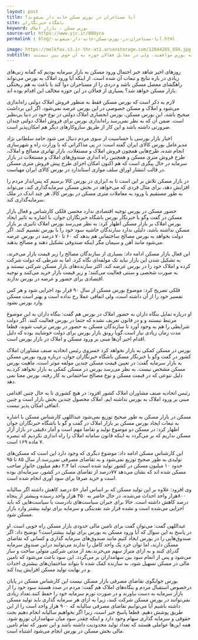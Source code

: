 ```yaml
---
layout: post
title: آیا مستاجران در بورس مسکن خانه دار می‌شوند؟
site: باشگاه خبرنگاران
keyword: بورس مسکن ، بازار املاک
source-url: https://www.yjc.ir/00Uyca
permalink : blog/-آیا-مستاجران-در-بورس-مسکن-خانه-دار-می‌شوند.html

image: https://melkfax.s3.ir-thr-at1.arvanstorage.com/12044265_894.jpg
subtitle: برخی تحلیلگران اقتصادی با ورود مسکن به بورس موافقند، ولی در مقابل فعالان حوزه به آن خوش بین نیستند.
---
```

روز‌های اخیر شاهد خبر احتمال  ورود مسکن به بازار سرمایه بودیم که گمانه زنی‌های زیادی در باره  نتایج و تبعات آن  شده است. از اینکه آیا ورود املاک به بورس می‌تواند راهگشای معضل مسکن باشد و دردی را از مستاجران دوا کند یا باعث به هم ریختگی بازار مسکن خواهد شد؟ بسیاری از فعالان در این حوزه مخالف این اقدام بوده اند.

لازم به ذکر است که بورس مسکن فقط به منظور فروش املاک دولتی راه‌اندازی می‌شود و املاک و مسکن خصوصی در این بورس عرضه نمی‌شود. اگر این برداشت صحیح باشد، این بورس مسکن، بورس انحصاری املاک دولتی در نوع خود در دنیا بی‌نظیر است. ضمن آن که به نظر نمی‌رسد راه‌اندازی بورس برای فروش املاک دولتی چندان ضرورتی داشته باشد و این کار از طریق سازوکار‌های دیگر هم امکان‌پذیر است.

اخبار بازار بورسی با حساسیت از سوی مردم دنبال می شود
حامد سلطانی نژاد مدیرعامل بورس کالای ایران گفته است: در پی مذاکراتی که با وزارت راه و شهرسازی انجام شده، طرح‌هایی همچون فروش املاک و مستغلات، بازار تهاتری مصالح و املاک، طرح فروش متری مسکن و همچنین راه اندازی صندوق‌های املاک و مستغلات در بازار سرمایه در حال پیگری است که هم اکنون امکان اجرای طرح پیش فروش متری مسکن در قالب انتشار اوراق سلف موازی استاندارد در بورس کالای ایران مهیاست.

در بازار مسکن تلاش بر این است تا به ابزاری در بورس کالا برسیم که پس‌انداز مردم را افزایش دهد، برای مثال فردی که می‌خواهد در بخش مسکن سرمایه‌گذاری کند، می‌تواند به طور مستقیم با ورود به معاملات متری مسکن در بورس کالا، هر چند اندک در ملک سرمایه‌گذاری کند.

حضور مسکن در بورس توجیه اقتصادی ندارد
محسن فلکی کارشناس و فعال بازار مسکن در گفت وگو با خبرنگار بورس باشگاه خبرنگاران جوان، با اشاره به تاثیر ایجاد بورس املاک بر بازار مسکن اظهار کرد: به نظر می‌رسد بورس املاک تاثیری بر بازار مسکن نداشته باشد، دلیلی ندارد سازندگان حاشیه سود خود را با بورس تقسیم کنند. اگر دولت بخواهد به بورس مصالح ساختمانی هم بدهد که ۶۰ تا ۷۰ درصد در بورس عرضه می‌شود مانند آهن و سیمان مگر اینکه صندوقی تشکیل دهند و مصالح بدهند.

این فعال بازار مسکن ادامه داد: بسیاری از سازندگان مصالح را زیر قیمت بازار می‌خرند، به تشکیل شدن این بازار نباید تک مولفه‌ای نگاه کرد. اما به شرطی که دولت شرکت کرده و املاک خود را در بورس عرضه کند. اکثر سازنده‌های بازار مسکن شرکتی نیستند و به صورت شخصی و سنتی فعالیت می‌کنند؛ و زیر قیمت بازار خرید می‌کنند و توجیه اقتصادی برای حضور و عرضه در بورس ندارند.

فلکی تصریح کرد: موضوع بورس مسکن از سال ۹۰ قرار بود اجرایی شود و هر کس تفسیر خود را از آن داشته است، ولی اتفاقی عملا رخ نداده است و بهتر است مسکن وارد بورس نشود.

او درباره تمایل بنگاه داران به حضور املاک در بورس هم گفت: بنگاه داران به این موضوع مرتبط نیستند و و در قانون تعریف نشده که حتما در بورس فعالیت کنند. اگر دولت شرایطی را هم به وجود آورد تا سازندگان مسکن به حضور در بورس ترغیب شوند، قطعا مدت زمان زیادی نیاز است.گویا رونق بازار بورس برای دولت خوشایند بوده که دلیل اقدام اخیر آن‌ها مبنی بر ورود مسکن و املاک در بازار بورس است.


بورس در مسکن کمکی به بازار نخواهد کرد
خسروی رئیس اتحادیه صنف مشاوران املاک کشور در گفت وگو با خبرنگار مسکن باشگاه خبرنگاران جوان، درباره ورود بورس مسکن به بازار سرمایه گفت: در تعیین قیمت مسکن چندین مولفه موثر است، ماهیت بورس مسکن مشخص نیست. به نظر می‌رسد بورس در مسکن کمکی به بازار نخواهد کرد.به دلیل تنوعی که  در قیمت مسکن و نوع مصالح ساختمانی به کار رفته، بورس معنا نمی دهد.

 رئیس اتحادیه صنف مشاوران املاک کشور افزود: در هیچ کشوری تا به حال چنین اقدامی مبنی بر ورود املاک به بورس نداشته ایم. املاک محصول  چندین بخش بازار است و چنین اتفاقی امکان پذیر نیست.

مسکن  در بازار مسکن به طور صحیح توزیع نمی‌شود
عبداللهی کارشناس مسکن با اشاره به تبعات ایجاد بورس مسکن بر بازار املاک  در گفت و گو با باشگاه خبرنگاران جوان اظهار کرد: در مسکن دو موضوع تولید و تقاضا مهم است و آمار دقیقی در بازار آزار مسکن نداریم که بر می‌گردد به اینکه قانون سامانه املاک را راه اندازی نکردیم که تبصره ۷ ماده ۱۶۹ است.

این کارشناس مسکن ادامه داد: موضوع دیگری که وجود دارد این است که مسکن‌های تولیدی به طور صحیح توزیع نمی‌شود و به تقاضای مصرفی نمی‌رسد.از سال ٨۵ تا ٩۵ حدود ١٠ میلیون مسکن در کشور تولید شده است، اما ۲.۴ دهم میلیون خانوار صاحب مسکن شده اند که نشان می‌دهد ٧٧درصد از تقاضای مسکن در کشور، سرمایه‌ای بوده است و خرید صرفا برای سود آوری انجام شده است.

وی افزود: علاوه بر این تولید مسکن که بر اساس آمار ۵۶ درصد کاهش داشته اگر سالیانه ٨٠٠هزار واحد احداث می‌شده، در حال حاضر به ٣۵٠ هزار واحد رسیده وبیشتر از پنجاه درصد کاهش داشته است. حالا برای جبران سیاست‌های نادرست یا سیاست‌هایی که باید اجرایی می‌شده است و نشده قرار شد نقدینگی و سرمایه برای تولید بیشتر وارد بازار مسکن شود.

عبداللهی گفت: می‌توان گفت برای تامین مالی  حدودی بازار مسکن راه خوبی است. او در پاسخ به این سوال که آیا ورود مسکن به بورس برای تولید بیشتراست؟ توضیح داد: اگر صندوق‌هایی را در بورس ایجاد کنیم مانند صندوق‌های سرمایه گذاری و کسانی که تقاضای مسکن دارند، اما توان خرد یک واحد کامل را ندارند می‌توانند دراین صندوق سرمایه گذرای کنند و به ازای متراژ سهم می‌خرند.بعد از مدتی شرکتی متولی ساخت و ساز می‌شود و پس از اتمام سود بین سهامداران بر می‌گردد. این سود باعث می‌شود که تامین مالی در مسکن تسهیل شود، به سازنده کمک شده تا بتواند ساختمان‌های بیشتری احداث و در نهایت تولید مسکن افزایش پیدا کند.

بورس  جوابگوی تقاضای مصرفی بازار مسکن نیست
این کارشناس مسکن در پایان درخصوص استقبال مردم و بنگاه‌های املاک هم گفت: مردم در صدد هستند سود خود را از بازار سرمایه به دست بیاورند و در صورت تورم سرمایه خود را حفظ کنند.تعداد زیادی نمی‌توانند در بورس مسکن شرکت کنند، زیرا به ازای هر سرمایه گذاری باید تولید مسکن داشته باشیم آیا می‌توانیم تقاضای مصرفی سالیانه که ۹۰۰ هزار واحد است را از این طریق پوشش دهیم. قطعا پاسخ خیر است، زیرا اگر بخواهیم سالیانه انجام دهیم بحث حقوقی و سرمایه گذاری سهام وجود دارد و اینکه چقدر سود میان سهامداران توزیع شود. همه این‌ها عواملی هستند که تعداد تولید محدودیت داشته باشد و این تصور که تمام تامین مالی بخش مسکن در بورس انجام می‌شود اشتباه است.
